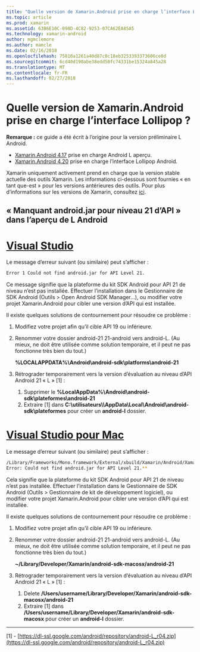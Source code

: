 ```yaml
---
title: "Quelle version de Xamarin.Android prise en charge l’interface Lollipop ?"
ms.topic: article
ms.prod: xamarin
ms.assetid: 63B6E10C-098D-4C82-9253-07CA62EA85A5
ms.technology: xamarin-android
author: mgmclemore
ms.author: mamcle
ms.date: 02/16/2018
ms.openlocfilehash: 75810a1261a40d87c8c18eb3253393373606ce0d
ms.sourcegitcommit: 6cd40d190abe38edd50fc74331be15324a845a28
ms.translationtype: MT
ms.contentlocale: fr-FR
ms.lasthandoff: 02/27/2018
---
```

# <a name="what-version-of-xamarinandroid-added-lollipop-support"></a>Quelle version de Xamarin.Android prise en charge l’interface Lollipop ?

**Remarque :** ce guide a été écrit à l’origine pour la version préliminaire L Android.

-   [Xamarin.Android 4.17](https://developer.xamarin.com/releases/android/xamarin.android_4/xamarin.android_4.17/) prise en charge Android L aperçu.
-   [Xamarin.Android 4.20](https://developer.xamarin.com/releases/android/xamarin.android_4/xamarin.android_4.20/) prise en charge l’interface Lollipop Android.

Xamarin uniquement activement prend en charge que la version stable actuelle des outils Xamarin. Les informations ci-dessous sont fournies « en tant que-est » pour les versions antérieures des outils. Pour plus d’informations sur les versions de Xamarin, consultez [ici](http://releases.xamarin.com/).

## <a name="missing-androidjar-for-api-level-21-in-android-l-preview"></a>« Manquant android.jar pour niveau 21 d’API » dans l’aperçu de L Android

# <a name="visual-studiotabvswin"></a>[Visual Studio](#tab/vswin)

Le message d’erreur suivant (ou similaire) peut s’afficher :

```cmd
Error 1 Could not find android.jar for API Level 21.
```

Ce message signifie que la plateforme du kit SDK Android pour API 21 de niveau n’est pas installée. Effectuer l’installation dans le Gestionnaire de SDK Android (Outils > Open Android SDK Manager...), ou modifier votre projet Xamarin.Android pour cibler une version d’API qui est installée.

Il existe quelques solutions de contournement pour résoudre ce problème :

1. Modifiez votre projet afin qu’il cible API 19 ou inférieure.

2. Renommer votre dossier android-21 21-android vers android-L. (Au mieux, ne doit être utilisée comme solution temporaire, et il peut ne pas fonctionne très bien du tout.)

   **%LOCALAPPDATA%\\Android\\android-sdk\\platforms\\android-21**

3. Rétrograder temporairement vers la version d’évaluation au niveau d’API Android 21 « L » [1] :

    1.  Supprimer le **%LocalAppData%\\Android\\android-sdk\\plateformes\\android-21** 
    2.  Extraire [1] dans **C:\\utilisateurs\\<username>\\AppData\\Local\\Android\\android-sdk\\plateformes** pour créer un **android-l** dossier.

# <a name="visual-studio-for-mactabvsmac"></a>[Visual Studio pour Mac](#tab/vsmac)

Le message d’erreur suivant (ou similaire) peut s’afficher :

```bash
/Library/Frameworks/Mono.framework/External/xbuild/Xamarin/Android/Xamarin.Android.Common.targets: 
Error: Could not find android.jar for API Level 21.**
```

Cela signifie que la plateforme du kit SDK Android pour API 21 de niveau n’est pas installée. Effectuer l’installation dans le Gestionnaire de SDK Android (Outils > Gestionnaire de kit de développement logiciel), ou modifier votre projet Xamarin.Android pour cibler une version d’API qui est installée.

Il existe quelques solutions de contournement pour résoudre ce problème :

1. Modifiez votre projet afin qu’il cible API 19 ou inférieure.

2. Renommer votre dossier android-21 21-android vers android-L. (Au mieux, ne doit être utilisée comme solution temporaire, et il peut ne pas fonctionne très bien du tout.)

   **~/Library/Developer/Xamarin/android-sdk-macosx/android-21**

3. Rétrograder temporairement vers la version d’évaluation au niveau d’API Android 21 « L » [1] :

    1.  Delete **/Users/username/Library/Developer/Xamarin/android-sdk-macosx/android-21**
    2.  Extraire [1] dans **/Users/username/Library/Developer/Xamarin/android-sdk-macosx** pour créer un **android-l** dossier.

-----


[1] - [https://dl-ssl.google.com/android/repository/android-L_r04.zip](https://dl-ssl.google.com/android/repository/android-L_r04.zip)
